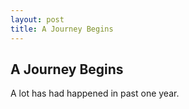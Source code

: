 ```yaml
---
layout: post
title: A Journey Begins
---
```

## A Journey Begins

A lot has had happened in past one year. 
